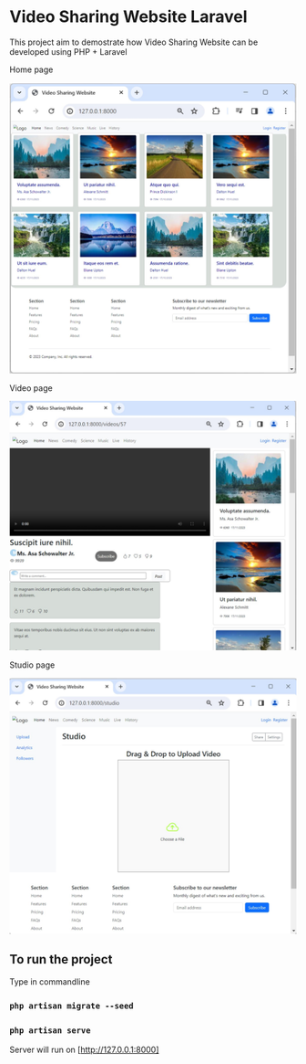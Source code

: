 # Video Sharing Website Laravel
This project aim to demostrate how Video Sharing Website can be developed using PHP + Laravel

Home page

<img src="public/home2.jpg">

Video page

<img src="public/video2.jpg">

Studio page

<img src="public/studio_upload.jpg">

## To run the project

Type in commandline

### `php artisan migrate --seed `

### `php artisan serve`

Server will run on [http://127.0.0.1:8000]
